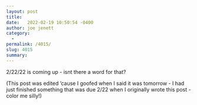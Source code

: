 ```yaml
---
layout: post
title:  
date:   2022-02-19 10:50:54 -0400
author: joe jenett
category:
  -  
permalink: /4015/
slug: 4015
summary:
---
```

2/22/22 is coming up - isnt there a word for that?

(This post was edited ’cause I goofed when I said it was tomorrow - I had just finished something that was due 2/22 when I originally wrote this post - color me silly!)

<a href="https://brid.gy/publish/twitter"></a>
<data class="p-bridgy-omit-link" value="false"></data>
